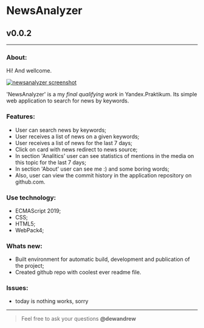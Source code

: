 # NewsAnalyzer
## v0.0.2
---
  
### About:

Hi! And wellcome. 

[![newsanalyzer screenshot](https://pictures.s3.yandex.net/resources/Snimok_ekrana_2019-10-11_v_15.05.22_1570795557.png "github.io/newsanalyzer")](https://somedew.github.io/newsanalyzer)

'NewsAnalyzer' is a my _final qualifying work_ in Yandex.Praktikum. Its simple web application to search for news by keywords.

### Features:

- User can search news by keywords;
- User receives a list of news on a given keywords;
- User receives a list of news for the last 7 days;
- Click on card with news redirect to news source;
- In section 'Analitics' user can see statistics of mentions in the media on this topic for the last 7 days;
- In section 'About' user can see me :) and some boring words;
- Also, user can view the commit history in the application repository on github.com.

### Use technology:

- ECMAScript 2019;
- CSS;
- HTML5;
- WebPack4;

### Whats new:

- Built environment for automatic build, development and publication of the project;
- Created github repo with coolest ever readme file.

### Issues:

- today is nothing works, sorry

-----
> Feel free to ask your questions **@dewandrew**

